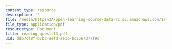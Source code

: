 ```yaml
---
content_type: resource
description: ''
file: /media/https%3A/open-learning-course-data-rc.s3.amazonaws.com/17-037-american-political-thought-spring-2004/dd57cf8fb7bcaefdae3bbc2567377f9c_reading_quests13.pdf
file_type: application/pdf
resourcetype: Document
title: reading_quests13.pdf
uid: dd57cf8f-b7bc-aefd-ae3b-bc2567377f9c
---
```

